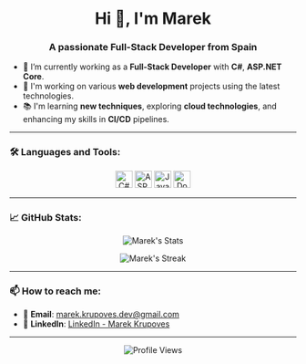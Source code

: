 <h1 align="center">Hi 👋, I'm Marek</h1>
<h3 align="center">A passionate Full-Stack Developer from Spain</h3>

- 🌱 I’m currently working as a **Full-Stack Developer** with **C#**, **ASP.NET Core**.
- 💼 I'm working on various **web development** projects using the latest technologies.
- 📚 I'm learning **new techniques**, exploring **cloud technologies**, and enhancing my skills in **CI/CD** pipelines.

---

### 🛠️ **Languages and Tools:**

<p align="center">
  <!-- Using badges or bigger icons -->
  <img src="https://img.shields.io/badge/C%23-1f78c1?style=flat&logo=csharp&logoColor=white" alt="C#" height="30"/>
  <img src="https://img.shields.io/badge/ASP.NET%20Core-512BD4?style=flat&logo=aspnetcore&logoColor=white" alt="ASP.NET Core" height="30"/>
  <img src="https://img.shields.io/badge/JavaScript-F7DF1E?style=flat&logo=javascript&logoColor=black" alt="JavaScript" height="30"/>
  <img src="https://img.shields.io/badge/Docker-2496ED?style=flat&logo=docker&logoColor=white" alt="Docker" height="30"/>
</p>

---

### 📈 **GitHub Stats:**
<p align="center">
  <img src="https://github-readme-stats.vercel.app/api?username=m4rk0sdaw&show_icons=true&locale=en" alt="Marek's Stats"/>
</p>

<p align="center">
  <img src="https://github-readme-streak-stats.herokuapp.com/?user=m4rk0sdaw&" alt="Marek's Streak"/>
</p>

---

### 📫 **How to reach me:**
- 📧 **Email**: [marek.krupoves.dev@gmail.com](mailto:marek.krupoves.dev@gmail.com)
- 🔗 **LinkedIn**: [LinkedIn - Marek Krupoves](https://linkedin.com/in/marek-krupoves)
---


<p align="center">
  <img src="https://komarev.com/ghpvc/?username=m4rk0sdaw&label=Profile%20Views&color=blue&style=flat" alt="Profile Views" />
</p>
